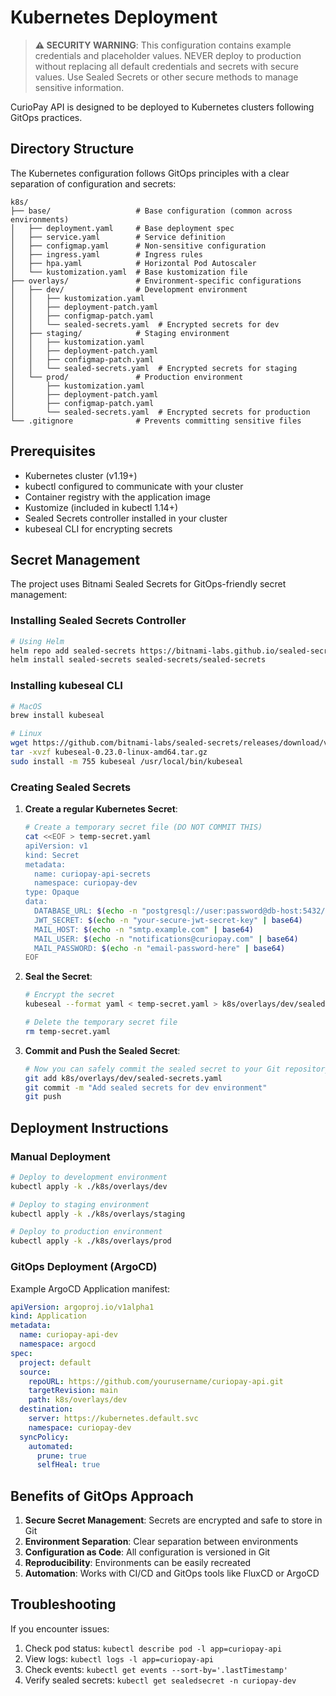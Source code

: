 # Kubernetes Deployment

> **⚠️ SECURITY WARNING**: This configuration contains example credentials and placeholder values. NEVER deploy to production without replacing all default credentials and secrets with secure values. Use Sealed Secrets or other secure methods to manage sensitive information.

CurioPay API is designed to be deployed to Kubernetes clusters following GitOps practices.

## Directory Structure

The Kubernetes configuration follows GitOps principles with a clear separation of configuration and secrets:

```
k8s/
├── base/                   # Base configuration (common across environments)
│   ├── deployment.yaml     # Base deployment spec
│   ├── service.yaml        # Service definition
│   ├── configmap.yaml      # Non-sensitive configuration
│   ├── ingress.yaml        # Ingress rules
│   ├── hpa.yaml            # Horizontal Pod Autoscaler
│   └── kustomization.yaml  # Base kustomization file
├── overlays/               # Environment-specific configurations
│   ├── dev/                # Development environment
│   │   ├── kustomization.yaml
│   │   ├── deployment-patch.yaml
│   │   ├── configmap-patch.yaml
│   │   └── sealed-secrets.yaml  # Encrypted secrets for dev
│   ├── staging/            # Staging environment
│   │   ├── kustomization.yaml
│   │   ├── deployment-patch.yaml
│   │   ├── configmap-patch.yaml
│   │   └── sealed-secrets.yaml  # Encrypted secrets for staging
│   └── prod/               # Production environment
│       ├── kustomization.yaml
│       ├── deployment-patch.yaml
│       ├── configmap-patch.yaml
│       └── sealed-secrets.yaml  # Encrypted secrets for production
└── .gitignore              # Prevents committing sensitive files
```

## Prerequisites

- Kubernetes cluster (v1.19+)
- kubectl configured to communicate with your cluster
- Container registry with the application image
- Kustomize (included in kubectl 1.14+)
- Sealed Secrets controller installed in your cluster
- kubeseal CLI for encrypting secrets

## Secret Management

The project uses Bitnami Sealed Secrets for GitOps-friendly secret management:

### Installing Sealed Secrets Controller

```bash
# Using Helm
helm repo add sealed-secrets https://bitnami-labs.github.io/sealed-secrets
helm install sealed-secrets sealed-secrets/sealed-secrets
```

### Installing kubeseal CLI

```bash
# MacOS
brew install kubeseal

# Linux
wget https://github.com/bitnami-labs/sealed-secrets/releases/download/v0.23.0/kubeseal-0.23.0-linux-amd64.tar.gz
tar -xvzf kubeseal-0.23.0-linux-amd64.tar.gz
sudo install -m 755 kubeseal /usr/local/bin/kubeseal
```

### Creating Sealed Secrets

1. **Create a regular Kubernetes Secret**:

   ```bash
   # Create a temporary secret file (DO NOT COMMIT THIS)
   cat <<EOF > temp-secret.yaml
   apiVersion: v1
   kind: Secret
   metadata:
     name: curiopay-api-secrets
     namespace: curiopay-dev
   type: Opaque
   data:
     DATABASE_URL: $(echo -n "postgresql://user:password@db-host:5432/curiopay?schema=public" | base64)
     JWT_SECRET: $(echo -n "your-secure-jwt-secret-key" | base64)
     MAIL_HOST: $(echo -n "smtp.example.com" | base64)
     MAIL_USER: $(echo -n "notifications@curiopay.com" | base64)
     MAIL_PASSWORD: $(echo -n "email-password-here" | base64)
   EOF
   ```

2. **Seal the Secret**:

   ```bash
   # Encrypt the secret
   kubeseal --format yaml < temp-secret.yaml > k8s/overlays/dev/sealed-secrets.yaml

   # Delete the temporary secret file
   rm temp-secret.yaml
   ```

3. **Commit and Push the Sealed Secret**:
   ```bash
   # Now you can safely commit the sealed secret to your Git repository
   git add k8s/overlays/dev/sealed-secrets.yaml
   git commit -m "Add sealed secrets for dev environment"
   git push
   ```

## Deployment Instructions

### Manual Deployment

```bash
# Deploy to development environment
kubectl apply -k ./k8s/overlays/dev

# Deploy to staging environment
kubectl apply -k ./k8s/overlays/staging

# Deploy to production environment
kubectl apply -k ./k8s/overlays/prod
```

### GitOps Deployment (ArgoCD)

Example ArgoCD Application manifest:

```yaml
apiVersion: argoproj.io/v1alpha1
kind: Application
metadata:
  name: curiopay-api-dev
  namespace: argocd
spec:
  project: default
  source:
    repoURL: https://github.com/yourusername/curiopay-api.git
    targetRevision: main
    path: k8s/overlays/dev
  destination:
    server: https://kubernetes.default.svc
    namespace: curiopay-dev
  syncPolicy:
    automated:
      prune: true
      selfHeal: true
```

## Benefits of GitOps Approach

1. **Secure Secret Management**: Secrets are encrypted and safe to store in Git
2. **Environment Separation**: Clear separation between environments
3. **Configuration as Code**: All configuration is versioned in Git
4. **Reproducibility**: Environments can be easily recreated
5. **Automation**: Works with CI/CD and GitOps tools like FluxCD or ArgoCD

## Troubleshooting

If you encounter issues:

1. Check pod status: `kubectl describe pod -l app=curiopay-api`
2. View logs: `kubectl logs -l app=curiopay-api`
3. Check events: `kubectl get events --sort-by='.lastTimestamp'`
4. Verify sealed secrets: `kubectl get sealedsecret -n curiopay-dev`
